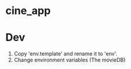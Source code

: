 # cine_app

# Dev 

1. Copy 'env.template' and rename it to 'env'.
2. Change environment variables (The movieDB)
